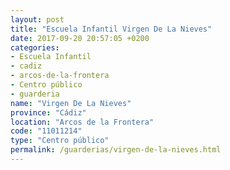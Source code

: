 ```yaml
---
layout: post
title: "Escuela Infantil Virgen De La Nieves"
date: 2017-09-20 20:57:05 +0200
categories:
- Escuela Infantil
- cadiz
- arcos-de-la-frontera
- Centro público
- guarderia
name: "Virgen De La Nieves"
province: "Cádiz"
location: "Arcos de la Frontera"
code: "11011214"
type: "Centro público"
permalink: /guarderias/virgen-de-la-nieves.html
---
```

